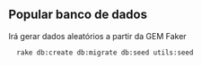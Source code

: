 ## Popular banco de dados

Irá gerar dados aleatórios a partir da GEM Faker

```
  rake db:create db:migrate db:seed utils:seed
```